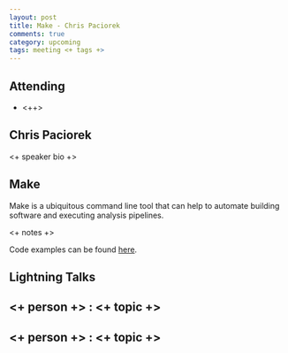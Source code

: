 ```yaml
---
layout: post
title: Make - Chris Paciorek
comments: true
category: upcoming
tags: meeting <+ tags +>
---
```



## Attending

- <++>


## Chris Paciorek

<+ speaker bio +> 

## Make

Make is a ubiquitous command line tool that can help to automate building 
software and executing analysis pipelines.

<+ notes +>

Code examples can be found [here][code].

## Lightning Talks 

## <+ person +> : <+ topic +>

## <+ person +> : <+ topic +>


[code]: https://github.com/thehackerwithin/berkeley/tree/master/topic "Code Examples" 
